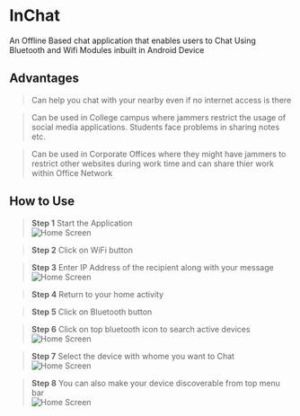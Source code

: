 # InChat
<p>An Offline Based chat application that enables users to Chat Using Bluetooth and Wifi Modules inbuilt in Android Device</p>

## Advantages
> Can help you chat with your nearby even if no internet access is there

> Can be used in College campus where jammers restrict the usage of social media applications. Students face problems in sharing notes etc.

> Can be used in Corporate Offices where they might have jammers to restrict other websites during work time and can share thier work within Office Network

## How to Use

> **Step 1** Start the Application<br>
![Home Screen](images/home.jpeg)

> **Step 2** Click  on WiFi button<br>

> **Step 3** Enter IP Address of the recipient along with your message<br>
![Home Screen](images/wifiHome.jpeg)

> **Step 4** Return to your home activity<br>

> **Step 5** Click on Bluetooth button<br>

> **Step 6** Click on top bluetooth icon to search active devices<br>
![Home Screen](images/blHome.jpeg)

> **Step 7** Select the device with whome you want to Chat <br>
![Home Screen](images/searchDevice.jpeg)

> **Step 8** You can also make your device discoverable from top menu bar<br>
![Home Screen](images/makeDiscoverable.jpeg)